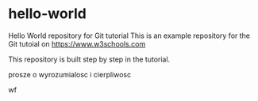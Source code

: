 # hello-world
Hello World repository for Git tutorial
This is an example repository for the Git tutoial on https://www.w3schools.com

This repository is built step by step in the tutorial.

prosze o wyrozumialosc i cierpliwosc

wf